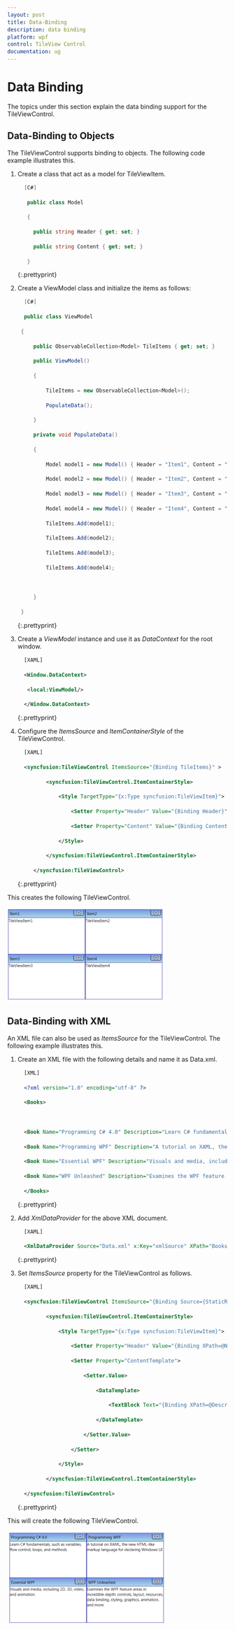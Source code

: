 ```yaml
---
layout: post
title: Data-Binding
description: data binding
platform: wpf
control: TileView Control
documentation: ug
---
```


# Data Binding

The topics under this section explain the data binding support for the TileViewControl.

## Data-Binding to Objects

The TileViewControl supports binding to objects. The following code example illustrates this.

1. Create a class that act as a model for TileViewItem.


   ~~~ c#
     [C#]

      public class Model

      {

        public string Header { get; set; }

        public string Content { get; set; }

      }
   ~~~
   {:.prettyprint}


2. Create a ViewModel class and initialize the items as follows:


   ~~~ c#
     [C#]

     public class ViewModel

    {

        public ObservableCollection<Model> TileItems { get; set; }

        public ViewModel()

        {

            TileItems = new ObservableCollection<Model>();

            PopulateData();

        }

        private void PopulateData()

        {

            Model model1 = new Model() { Header = "Item1", Content = "TileViewItem1" };

            Model model2 = new Model() { Header = "Item2", Content = "TileViewItem2" };

            Model model3 = new Model() { Header = "Item3", Content = "TileViewItem3" };

            Model model4 = new Model() { Header = "Item4", Content = "TileViewItem4" };           

            TileItems.Add(model1);

            TileItems.Add(model2);

            TileItems.Add(model3);

            TileItems.Add(model4);



        }

    }
   ~~~
   {:.prettyprint}




3. Create a _ViewModel_ instance and use it as _DataContext_ for the root window.


   ~~~ xml
     [XAML]

     <Window.DataContext>

      <local:ViewModel/>

     </Window.DataContext>
   ~~~
   {:.prettyprint}


4. Configure the _ItemsSource_ and _ItemContainerStyle_ of the TileViewControl.


   ~~~ xml
     [XAML]

     <syncfusion:TileViewControl ItemsSource="{Binding TileItems}" >

            <syncfusion:TileViewControl.ItemContainerStyle>

                <Style TargetType="{x:Type syncfusion:TileViewItem}">

                    <Setter Property="Header" Value="{Binding Header}" />

                    <Setter Property="Content" Value="{Binding Content}"/>

                </Style>

            </syncfusion:TileViewControl.ItemContainerStyle>

        </syncfusion:TileViewControl>

   ~~~
   {:.prettyprint}



This creates the following TileViewControl.



![](Data-Binding_images/Data-Binding_img1.png)





## Data-Binding with XML

An XML file can also be used as _ItemsSource_ for the TileViewControl. The following example illustrates this.

1. Create an XML file with the following details and name it as Data.xml.


   ~~~ xml
     [XML]

     <?xml version="1.0" encoding="utf-8" ?>

     <Books>



     <Book Name="Programming C# 4.0" Description="Learn C# fundamentals, such as variables, flow control, loops, and methods"/>

     <Book Name="Programming WPF" Description="A tutorial on XAML, the new HTML-like markup language for declaring Windows UI"/>

     <Book Name="Essential WPF" Description="Visuals and media, including 2D, 3D, video, and animation"/>

     <Book Name="WPF Unleashed" Description="Examines the WPF feature areas in incredible depth: controls, layout, resources, data binding, styling, graphics, animation, and more"/>

     </Books>
   ~~~
   {:.prettyprint}


2. Add _XmlDataProvider_ for the above XML document.


   ~~~ xml
     [XAML]

     <XmlDataProvider Source="Data.xml" x:Key="xmlSource" XPath="Books"/> 

   ~~~
   {:.prettyprint}



3. Set _ItemsSource_ property for the TileViewControl as follows.


   ~~~ xml
     [XAML]

     <syncfusion:TileViewControl ItemsSource="{Binding Source={StaticResource xmlSource}, XPath=Book}"   >

            <syncfusion:TileViewControl.ItemContainerStyle>

                <Style TargetType="{x:Type syncfusion:TileViewItem}">

                    <Setter Property="Header" Value="{Binding XPath=@Name}" />

                    <Setter Property="ContentTemplate">

                        <Setter.Value>

                            <DataTemplate>

                                <TextBlock Text="{Binding XPath=@Description}" TextWrapping="Wrap"/>

                            </DataTemplate>

                        </Setter.Value>

                    </Setter>                    

                </Style>

            </syncfusion:TileViewControl.ItemContainerStyle>

     </syncfusion:TileViewControl>
   ~~~
   {:.prettyprint}




This will create the following TileViewControl.



![](Data-Binding_images/Data-Binding_img2.png)





